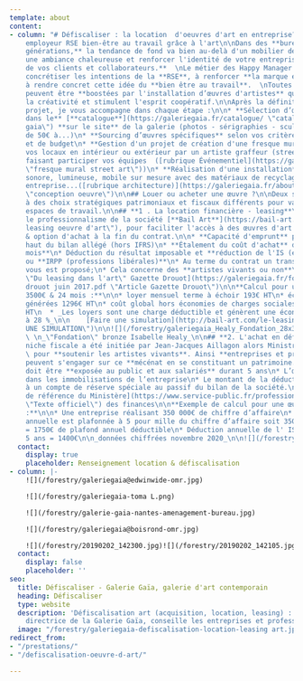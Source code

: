 ```yaml
---
template: about
content:
- column: "# Défiscaliser : la location  d'oeuvres d'art en entreprise?\n\n## Marque
    employeur RSE bien-être au travail grâce à l'art\n\nDans des **bureaux nouvelles
    générations,** la tendance de fond va bien au-delà d'un mobilier design pour donner
    une ambiance chaleureuse et renforcer l'identité de votre entreprise **auprès
    de vos clients et collaborateurs.**  \nLe métier des Happy Manager consiste à
    concrétiser les intentions de la **RSE**, à renforcer **la marque employeur**,
    à rendre concret cette idée du **bien être au travail**.  \nToutes ces intentions
    peuvent être **boostées par l'installation d’œuvres d'artistes** qui améliorent
    la créativité et stimulent l'esprit coopératif.\n\nAprès la définition de votre
    projet, je vous accompagne dans chaque étape :\n\n* **Sélection d’œuvres disponibles
    dans le** [**catalogue**](https://galeriegaia.fr/catalogue/ \"catalogue galerie
    gaia\") **sur le site** de la galerie (photos - sérigraphies - sculptures- peintures
    de 50€ à...)\n* **Sourcing d’œuvres spécifiques** selon vos critères de style
    et de budget\n* **Gestion d'un projet de création d'une fresque murale** pour
    vos locaux en intérieur ou extérieur par un artiste graffeur (street-art), en
    faisant participer vos équipes  ([rubrique Événementiel](https://galeriegaia.fr/about/evenementiel/
    \"fresque mural street art\"))\n* **Réalisation d'une installation** visuelle,
    sonore, lumineuse, mobile sur mesure avec des matériaux de recyclage de votre
    entreprise...([rubrique architecture)](https://galeriegaia.fr/about/immobilier-architecture/
    \"conception oeuvre\")\n\n## Louer ou acheter une œuvre ?\n\nDeux solutions adaptées
    à des choix stratégiques patrimoniaux et fiscaux différents pour valoriser vos
    espaces de travail.\n\n## **1 . La location financière - leasing**\n\nJ'ai retenu
    le professionnalisme de la société [**Bail Art**](https://bail-art.com/ \"location
    leasing oeuvre d'art\"), pour faciliter l'accès à des œuvres d'art avec la location
    & option d'achat à la fin du contrat.\n\n* **Capacité d'emprunt** préservée et
    haut du bilan allégé (hors IFRS)\n* **Étalement du coût d'achat** de **13 à 60
    mois**\n* Déduction du résultat imposable et **réduction de l'IS (entreprises)**
    ou **IRPP (professions libérales)**\n* Au terme du contrat un transfert de propriété
    vous est proposé;\n* Cela concerne des **artistes vivants ou non**\n\n  [Article
    \"Du leasing dans l'art\" Gazette Drouot](https://galeriegaia.fr/forestry/Gazette
    drouot juin 2017.pdf \"Article Gazette Drouot\")\n\n**Calcul pour une œuvre de
    3500€ & 24 mois :**\n\n* loyer mensuel terme à échoir 193€ HT\n* économies d'impôts
    générées 1296€ HT\n* coût global hors économies de charges sociales, IR = 3332€
    HT\n  * _Les loyers sont une charge déductible et génèrent une économie d'IS estimée
    à 28 %_\n\n    [Faire une simulation](http://bail-art.com/le-leasing/ \"FAIRE
    UNE SIMULATION\")\n\n![](/forestry/galeriegaia_Healy_Fondation_28x37 cadré.jpg)
    \ \n_\"Fondation\" bronze Isabelle Healy_\n\n## **2. L'achat en défiscalisation**\n\nCette
    niche fiscale a été initiée par Jean-Jacques Aillagon alors Ministre de la Culture
    \ pour **soutenir les artistes vivants**. Ainsi **entreprises et professions libérales**
    peuvent s'engager sur ce **mécénat en se constituant un patrimoine.**\n\n* L’œuvre
    doit être **exposée au public et aux salariés** durant 5 ans\n* L’œuvre figure
    dans les immobilisations de l’entreprise\n* Le montant de la déduction est inscrit
    à un compte de réserve spéciale au passif du bilan de la société.\n\n  [Texte
    de référence du Ministère](https://www.service-public.fr/professionnels-entreprises/vosdroits/F32914
    \"Texte officiel\") des finances\n\n**Exemple de calcul pour une œuvre de 7000€
    :**\n\n* Une entreprise réalisant 350 000€ de chiffre d’affaire\n* La déduction
    annuelle est plafonnée à 5 pour mille du chiffre d’affaire soit 350 000 x 0,005
    = 1750€ de plafond annuel déductible\n* Déduction annuelle de l' IS   7000€ /
    5 ans = 1400€\n\n_données chiffrées novembre 2020_\n\n![](/forestry/galeriegaia@boisrond-omr.jpg)"
  contact:
    display: true
    placeholder: Renseignement location & défiscalisation
- column: |-
    ![](/forestry/galeriegaia@edwinwide-omr.jpg)

    ![](/forestry/galeriegaia-toma L.png)

    ![](/forestry/galerie-gaia-nantes-amenagement-bureau.jpg)

    ![](/forestry/galeriegaia@boisrond-omr.jpg)

    ![](/forestry/20190202_142300.jpg)![](/forestry/20190202_142105.jpg)
  contact:
    display: false
    placeholder: ''
seo:
  title: Défiscaliser - Galerie Gaïa, galerie d'art contemporain
  heading: Défiscaliser
  type: website
  description: 'Défiscalisation art (acquisition, location, leasing) : Elisabeth Givre,
    directrice de la Galerie Gaïa, conseille les entreprises et professions libérales.'
  image: "/forestry/galeriegaia-defiscalisation-location-leasing art.jpg"
redirect_from:
- "/prestations/"
- "/defiscalisation-oeuvre-d-art/"

---
```

